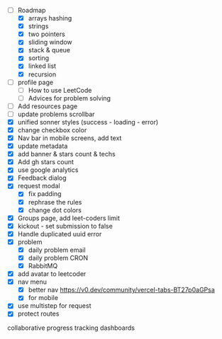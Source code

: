 - [ ] Roadmap
  - [x] arrays hashing
  - [x] strings
  - [x] two pointers
  - [x] sliding window
  - [x] stack & queue
  - [x] sorting
  - [x] linked list
  - [x] recursion
- [ ] profile page
  - [ ] How to use LeetCode
  - [ ] Advices for problem solving
- [ ] Add resources page
- [ ] update problems scrollbar
- [x] unified sonner styles (success - loading - error)
- [x] change checkbox color
- [x] Nav bar in mobile screens, add text
- [x] update metadata
- [x] add banner & stars count & techs
- [x] Add gh stars count
- [x] use google analytics
- [x] Feedback dialog
- [x] request modal
  - [x] fix padding
  - [x] rephrase the rules
  - [x] change dot colors
- [x] Groups page, add leet-coders limit
- [x] kickout - set submission to false
- [x] Handle duplicated uuid error
- [x] problem
  - [x] daily problem email
  - [x] daily problem CRON
  - [x] RabbitMQ
- [x] add avatar to leetcoder
- [x] nav menu
  - [x] better nav https://v0.dev/community/vercel-tabs-BT27p0aGPsa
  - [x] for mobile
- [x] use multistep for request
- [x] protect routes

collaborative progress tracking dashboards
